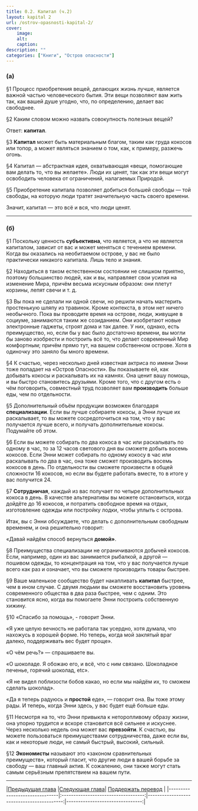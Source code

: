 ```yaml
---
title: 0.2. Капитал (ч.2)
layout: kapital 2
url: /ostrov-opasnosti-kapital-2/
cover:
    image:
    alt: 
    caption: 
description: ""
categories: ["Книги", "Остров опасности"]
---
```


### <h3>(а)</h3>



§1 Процесс приобретения вещей, делающих жизнь лучше, является важной частью человеческого бытия. Эти вещи позволяют вам жить так, как вашей душе угодно, что, по определению, делает вас свободнее.

§2 Каким словом можно назвать совокупность полезных вещей?

Ответ: **капитал**.

§3 **Капитал** может быть материальным благом, таким как груда кокосов или топор, а может являться знанием о том, как, к примеру, разжечь огонь.

§4 Капитал — абстрактная идея, охватывающая «вещи, помогающие вам делать то, что вы желаете». Люди их ценят, так как эти вещи могут освободить человека от ограничений, налагаемых Природой.

§5 Приобретение капитала позволяет добиться большей свободы — той свободы, на которую люди тратят значительную часть своего времени.

Значит, капитал — это всё и вся, что люди ценят.

-----

### <h3>(б)</h3>



§1 Поскольку ценность **субъективна**, что является, а что не является капиталом, зависит от вас и может меняться с течением времени. Когда вы оказались на необитаемом острове, у вас не было практически никакого капитала. Лишь тело и знания.

§2 Находиться в таком естественном состоянии не слишком приятно, поэтому большинство людей, как и вы, направляет свои усилия на изменение Мира, причём весьма искусным образом: они плетут корзины, лепят свечи и т. д.

§3 Вы пока не сделали ни одной свечи, но решили начать мастерить простенькую шляпу из травинок. Кроме контекста, в этом нет ничего необычного. Пока вы проводите время на острове, люди, живущие в социуме, занимаются таким же созиданием. Они изобретают новые электронные гаджеты, строят дома и так далее. У них, однако, есть преимущество, но, если бы у вас было достаточно времени, вы могли бы заново изобрести и построить всё то, что делает современный Мир комфортным; причём прямо тут, на вашем собственном острове. Хотя в одиночку это заняло бы много времени.

§4 К счастью, через несколько дней известная актриса по имени Энни тоже попадает на «Остров Опасности». Вы показываете ей, как добывать кокосы и раскалывать их на камнях. Она ценит вашу помощь, и вы быстро становитесь друзьями. Кроме того, что с другом есть о чём поговорить, совместный труд позволяет вам **производить** больше еды, чем по отдельности.

§5 Дополнительный объём продукции возможен благодаря **специализации**. Если вы лучше собираете кокосы, а Энни лучше их раскалывает, то вы можете сосредоточиться на том, что у вас получается лучше всего, и получать дополнительные кокосы. Подумайте об этом.

§6 Если вы можете собирать по два кокоса в час или раскалывать по одному в час, то за 12 часов светового дня вы сможете добыть восемь кокосов. Если Энни может собирать по одному кокосу в час или раскалывать по два в час, она тоже сможет производить восемь кокосов в день. По отдельности вы сможете произвести в общей сложности 16 кокосов, но если вы будете работать вместе, то в итоге у вас получится 24.

§7 **Сотрудничая**, каждый из вас получает по четыре дополнительных кокоса в день. В качестве альтернативы вы можете остановиться, когда дойдёте до 16 кокосов, и потратить свободное время на отдых, изготовление одежды или постройку лодки, чтобы уплыть с острова.

Итак, вы с Энни обсуждаете, что делать с дополнительным свободным временем, и она решительно говорит:

«Давай найдём способ вернуться **домой»**.

§8 Преимущества специализации не ограничиваются добычей кокосов. Если, например, один из вас занимается рыбалкой, а другой — пошивом одежды, то концентрация на том, что у вас получается лучше всего как раз и означает, что вы сможете производить товары быстрее.

§9 Ваше маленькое сообщество будет накапливать **капитал** быстрее, чем в ином случае. С двумя людьми вы сможете восстановить уровень современного общества в два раза быстрее, чем с одним. Это становится ясно, когда вы помогаете Энни построить собственную хижину.

§10 «Спасибо за помощь», - говорит Энни.

«Я уже целую вечность не работала так усердно, хотя думала, что нахожусь в хорошей форме. Но теперь, когда мой заклятый враг далеко, поддерживать вес будет проще».

«О чём речь?» — спрашиваете вы.

«О шоколаде. Я обожаю его, и всё, что с ним связано. Шоколадное печенье, горячий шоколад, etc».

«Я не видел поблизости бобов какао, но если мы найдём их, то сможем сделать шоколад».

«Да я теперь радуюсь и **простой** еде», — говорит она. Вы тоже этому рады. И теперь, когда Энни здесь, у вас будет ещё больше еды.

§11 Несмотря на то, что Энни привыкла к неторопливому образу жизни, она упорно трудится и вскоре становится всё сильнее и искуснее. Через несколько недель она может вас **превзойти**. К счастью, вы можете пользоваться преимуществами сотрудничества, даже если вы, как и некоторые люди, не самый быстрый, высокий, сильный.

§12 **Экономисты** называют это «законом сравнительных преимуществ», который гласит, что другие люди в вашей борьбе за свободу — ваш главный актив. К сожалению, они также могут стать самым серьёзным препятствием на вашем пути.

-----

|[Предыдущая глава](/ostrov-opasnosti-kapital/) |[Следующая глава](/svoboda-ili-konfrontaciya/)| [Поддержать перевод](/0-ostrov-opasnosti/#h3поддержать-работуh3)    |
|-------------------------------|:-----------------------------------:|------------------------------------------:|--------------------------------:|